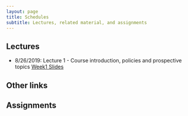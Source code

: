 ```yaml
---
layout: page
title: Schedules
subtitle: Lectures, related material, and assignments
---
```

## Lectures

 * 8/26/2019: Lecture 1 - Course introduction, policies and prospective topics [Week1 Slides][1]
 
## Other links

## Assignments 

[1]:{{site.url}}/lectures/csci2100_week1.pdf
